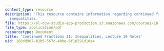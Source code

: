 ```yaml
---
content_type: resource
description: 'This resource contains information regarding continued fractions II:
  inequalities.'
file: https://ol-ocw-studio-app-production.s3.amazonaws.com/courses/18-781-theory-of-numbers-spring-2012/188dd907b2b5567d40be6f18591d10a4_MIT18_781S12_lec19.pdf
file_type: application/pdf
resourcetype: Document
title: 'Continued Fractions II: Inequalities, Lecture 19 Notes'
uid: 188dd907-b2b5-567d-40be-6f18591d10a4
---
```

